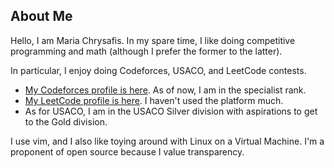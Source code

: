 ## About Me
Hello, I am Maria Chrysafis. In my spare time, I like doing competitive programming and math (although I prefer the former to the latter). 

In particular, I enjoy doing Codeforces, USACO, and LeetCode contests.

- [My Codeforces profile is here](https://codeforces.com/profile/olympia). As of now, I am in the specialist rank.
- [My LeetCode profile is here](https://leetcode.com/passionFruitFlower/). I haven't used the platform much.
- As for USACO, I am in the USACO Silver division with aspirations to get to the Gold division.

I use vim, and I also like toying around with Linux on a Virtual Machine. I'm a proponent of open source because I value transparency.
